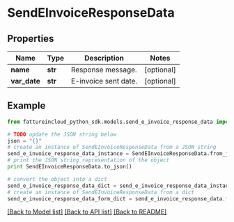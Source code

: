 # SendEInvoiceResponseData


## Properties
Name | Type | Description | Notes
------------ | ------------- | ------------- | -------------
**name** | **str** | Response message. | [optional] 
**var_date** | **str** | E-invoice sent date. | [optional] 

## Example

```python
from fattureincloud_python_sdk.models.send_e_invoice_response_data import SendEInvoiceResponseData

# TODO update the JSON string below
json = "{}"
# create an instance of SendEInvoiceResponseData from a JSON string
send_e_invoice_response_data_instance = SendEInvoiceResponseData.from_json(json)
# print the JSON string representation of the object
print SendEInvoiceResponseData.to_json()

# convert the object into a dict
send_e_invoice_response_data_dict = send_e_invoice_response_data_instance.to_dict()
# create an instance of SendEInvoiceResponseData from a dict
send_e_invoice_response_data_form_dict = send_e_invoice_response_data.from_dict(send_e_invoice_response_data_dict)
```
[[Back to Model list]](../README.md#documentation-for-models) [[Back to API list]](../README.md#documentation-for-api-endpoints) [[Back to README]](../README.md)



